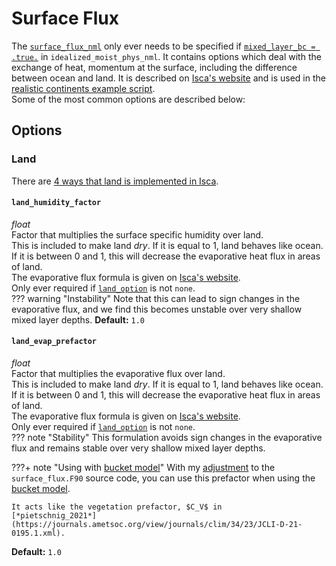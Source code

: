 # Surface Flux
The [`surface_flux_nml`](https://github.com/ExeClim/Isca/blob/master/src/coupler/surface_flux.F90) 
only ever needs to be specified if 
[`mixed_layer_bc = .true.`](../main/idealized_moist_physics.md#mixed_layer_bc) in 
`idealized_moist_phys_nml`.
It contains options which deal with the exchange of heat, momentum at the surface, including the difference 
between ocean and land. It is described on 
[Isca's website](https://execlim.github.io/Isca/modules/surface_flux.html) and is used in the 
[realistic continents example script](https://github.com/ExeClim/Isca/blob/master/exp/test_cases/realistic_continents/namelist_basefile.nml).</br>
Some of the most common options are described below:

## Options
### **Land**
There are [4 ways that land is implemented in Isca](../main/idealized_moist_physics.md#land-and-hydrology).

#### `land_humidity_factor`
*float*</br> 
Factor that multiplies the surface specific humidity over land.</br>
This is included to make land *dry*. If it is equal to 1, land behaves like ocean. </br>
If it is between 0 and 1, this will decrease the evaporative heat flux in areas of land. </br>
The evaporative flux formula is given on [Isca's website](https://execlim.github.io/Isca/modules/surface_flux.html#land).
</br> Only ever required if [`land_option`](mixed_layer.md#land_option) is not `none`.</br>
??? warning "Instability"
    Note that this can lead to sign changes in the evaporative flux, 
    and we find this becomes unstable over very shallow mixed layer depths.
**Default:** `1.0`

#### `land_evap_prefactor`
*float*</br> 
Factor that multiplies the evaporative flux over land.</br>
This is included to make land *dry*. If it is equal to 1, land behaves like ocean. </br>
If it is between 0 and 1, this will decrease the evaporative heat flux in areas of land. </br>
The evaporative flux formula is given on [Isca's website](https://execlim.github.io/Isca/modules/surface_flux.html#land).
</br> Only ever required if [`land_option`](mixed_layer.md#land_option) is not `none`.</br>
??? note "Stability"
    This formulation avoids sign changes in the evaporative flux and remains stable over very 
    shallow mixed layer depths.

???+ note "Using with [bucket model](../main/idealized_moist_physics.md#bucket)"
    With my 
    [adjustment](https://github.com/jduffield65/Isca/blob/feb64ca8ace641746c4734d58739bc170e3c8711/modified_source_code/surface_flux.F90#L602) 
    to the `surface_flux.F90` source code, you can use this prefactor when using the 
    [bucket model](../main/idealized_moist_physics.md#bucket).

    It acts like the vegetation prefactor, $C_V$ in 
    [*pietschnig_2021*](https://journals.ametsoc.org/view/journals/clim/34/23/JCLI-D-21-0195.1.xml).
**Default:** `1.0`
